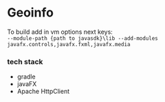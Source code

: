 # Geoinfo
To build add in vm options next keys:  
`--module-path {path to javasdk}\lib --add-modules javafx.controls,javafx.fxml,javafx.media`
### tech stack
* gradle
* javaFX
* Apache HttpClient
